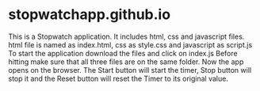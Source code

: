 # stopwatchapp.github.io
This is a Stopwatch application.
It includes html, css and javascript files.
html file is named as index.html, css as style.css and javascript as script.js
To start the application download the files and click on index.js
Before hitting make sure that all three files are on the same folder.
Now the app opens on the browser. 
The Start button will start the timer, Stop button will stop it and the Reset button will reset the Timer to its original value.
